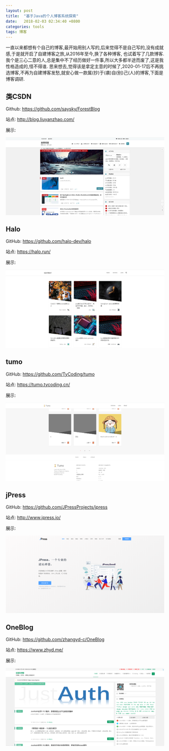 ```yaml
---
layout: post
title:  "基于Java的个人博客系统探索"
date:   2018-02-03 02:34:40 +0800
categories: tools
tags: 博客
---
```

一直以来都想有个自己的博客,最开始用别人写的,后来觉得不是自己写的,没有成就感,于是就开启了自建博客之旅,从2016年至今,换了各种博客, 也试着写了几款博客. 我个是三心二意的人,总是集中不了经历做好一件事,所以大多都半途而废了,这是我性格造成的,怪不得谁. 思来想去,觉得该是拿定主意的时候了,2020-01-17后不再挑选博客,不再为自建博客发愁,就安心做一款属(抄)于(袭)自(别)己(人)的博客,下面是博客调研.

## 类CSDN
Github: https://github.com/saysky/ForestBlog

站点: http://blog.liuyanzhao.com/

展示:

![ForestBlog](/assets/1.png)



## Halo

GitHub: https://github.com/halo-dev/halo

站点: https://halo.run/

展示:

![halo](/assets/2.png)





## tumo

GitHub: https://github.com/TyCoding/tumo

站点: https://tumo.tycoding.cn/

展示:

![tumo](/assets/3.png)



## jPress

GitHub: https://github.com/JPressProjects/jpress

站点: http://www.jpress.io/

展示:

![jpress](/assets/4.png)



## OneBlog

GitHub: https://github.com/zhangyd-c/OneBlog

站点: https://www.zhyd.me/

展示:

![OneBlog](/assets/5.png)